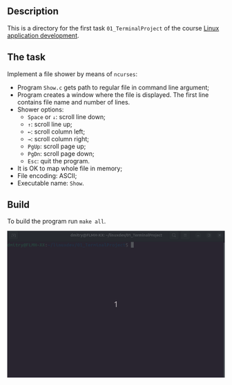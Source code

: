 ## Description
This is a directory for the first task `01_TerminalProject` of the course [Linux application development](http://uneex.org/LecturesCMC/LinuxApplicationDevelopment2024).

## The task
Implement a file shower by means of `ncurses`:
* Program `Show.c` gets path to regular file in command line argument;
* Program creates a window where the file is displayed. The first line contains file name and number of lines.
* Shower options:
    - `Space` or `↓`: scroll line down;
    - `↑`: scroll line up;
    - `←`: scroll column left;
    - `→`: scroll column right;
    - `PgUp`: scroll page up;
    - `PgDn`: scroll page down;
    - `Esc`: quit the program.
* It is OK to map whole file in memory;
* File encoding: ASCII;
* Executable name: `Show`.

## Build
To build the program run `make all`.

![](../demo/01_TerminalProject_demo.gif)

